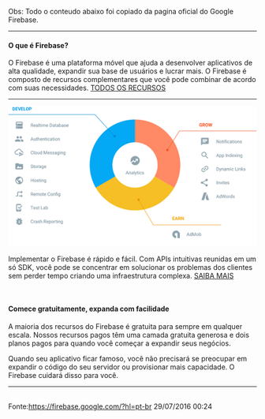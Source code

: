 Obs: Todo o conteudo abaixo foi copiado da pagina oficial do Google Firebase.
<hr>
<h4>O que é Firebase?</h4>
<p>		O Firebase é uma plataforma móvel que ajuda a desenvolver aplicativos de alta qualidade, expandir sua base de usuários e lucrar mais. O Firebase é composto de recursos complementares que você pode combinar de acordo com suas necessidades. <a href="https://firebase.google.com/features/?hl=pt-br">TODOS OS RECURSOS</a><p>
<hr>
<img src="https://github.com/manoelsmotoso/Testes-Com-Google-Firebase/raw/master/firebase.png" alt="imagem com recursos do firebase">
<p>		Implementar o Firebase é rápido e fácil. Com APIs intuitivas reunidas em um só SDK, você pode se concentrar em solucionar os problemas dos clientes sem perder tempo criando uma infraestrutura complexa. <a href="https://firebase.google.com/docs/?hl=pt-br">SAIBA MAIS</a></p>
<br>
<h4>Comece gratuitamente, expanda com facilidade</h4>
<p>		A maioria dos recursos do Firebase é gratuita para sempre em qualquer escala. Nossos recursos pagos têm uma camada gratuita generosa e dois planos pagos para quando você começar a expandir seus negócios.<p>
<p>		Quando seu aplicativo ficar famoso, você não precisará se preocupar em expandir o código do seu servidor ou provisionar mais capacidade. O Firebase cuidará disso para você.</p>
<hr>
<br>
Fonte:<a href="https://firebase.google.com/?hl=pt-br">https://firebase.google.com/?hl=pt-br</a> 29/07/2016 00:24
